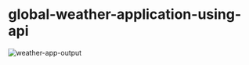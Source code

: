 # global-weather-application-using-api
![weather-app-output](https://user-images.githubusercontent.com/104146031/208148413-9f9bf616-9d0f-44d4-a20c-a5a8ec10de97.png)

